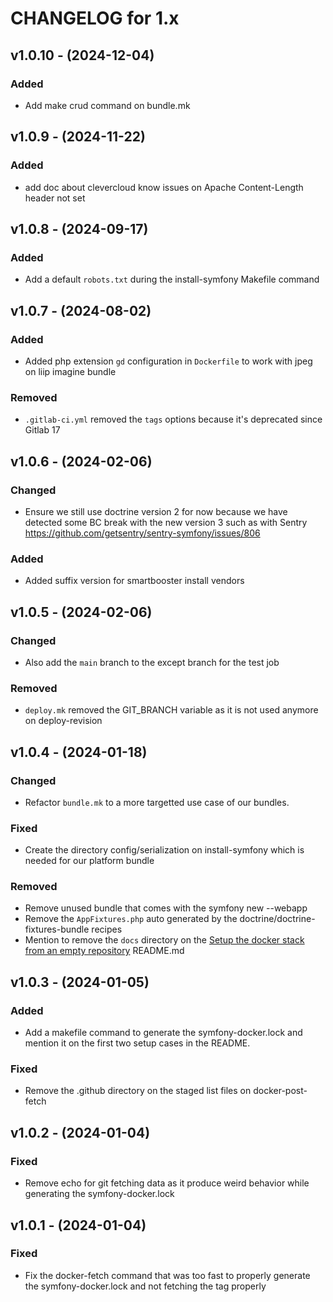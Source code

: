 CHANGELOG for 1.x
===================
## v1.0.10 - (2024-12-04)
### Added
- Add make crud command on bundle.mk

## v1.0.9 - (2024-11-22)
### Added
- add doc about clevercloud know issues on Apache Content-Length header not set

## v1.0.8 - (2024-09-17)
### Added
- Add a default `robots.txt` during the install-symfony Makefile command

## v1.0.7 - (2024-08-02)
### Added
- Added php extension `gd` configuration in `Dockerfile` to work with jpeg on liip imagine bundle
### Removed
- `.gitlab-ci.yml` removed the `tags` options because it's deprecated since Gitlab 17

## v1.0.6 - (2024-02-06)
### Changed
- Ensure we still use doctrine version 2 for now because we have detected some BC break with the new version 3 such as with Sentry https://github.com/getsentry/sentry-symfony/issues/806

### Added
- Added suffix version for smartbooster install vendors 

## v1.0.5 - (2024-02-06)
### Changed
- Also add the `main` branch to the except branch for the test job

### Removed
- `deploy.mk` removed the GIT_BRANCH variable as it is not used anymore on deploy-revision

## v1.0.4 - (2024-01-18)
### Changed
- Refactor `bundle.mk` to a more targetted use case of our bundles.

### Fixed
- Create the directory config/serialization on install-symfony which is needed for our platform bundle

### Removed
- Remove unused bundle that comes with the symfony new --webapp
- Remove the `AppFixtures.php` auto generated by the doctrine/doctrine-fixtures-bundle recipes
- Mention to remove the `docs` directory on the [Setup the docker stack from an empty repository](#setup-the-docker-stack-from-an-empty-repository) README.md

## v1.0.3 - (2024-01-05)
### Added
- Add a makefile command to generate the symfony-docker.lock and mention it on the first two setup cases in the README.

### Fixed
- Remove the .github directory on the staged list files on docker-post-fetch

## v1.0.2 - (2024-01-04)
### Fixed
- Remove echo for git fetching data as it produce weird behavior while generating the symfony-docker.lock

## v1.0.1 - (2024-01-04)
### Fixed
- Fix the docker-fetch command that was too fast to properly generate the symfony-docker.lock and not fetching the tag properly
